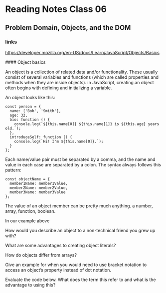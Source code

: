 
# Reading Notes Class 06

## Problem Domain, Objects, and the DOM

### links
https://developer.mozilla.org/en-US/docs/Learn/JavaScript/Objects/Basics

#### Object basics

An object is a collection of related data and/or functionality. 
These usually consist of several variables and functions (which are called properties and methods when they are inside objects).
in JavaScript, creating an object often begins with defining and initializing a variable. 

An object looks like this:
```
const person = {
  name: ['Bob', 'Smith'],
  age: 32,
  bio: function () {
    console.log(`${this.name[0]} ${this.name[1]} is ${this.age} years old.`);
  },
  introduceSelf: function () {
    console.log(`Hi! I'm ${this.name[0]}.`);
  }
};
```

Each name/value pair must be separated by a comma, and the name and value in each case are separated by a colon. The syntax always follows this pattern:
```
const objectName = {
  member1Name: member1Value,
  member2Name: member2Value,
  member3Name: member3Value
};
```

The value of an object member can be pretty much anything. 
a number, array, function, boolean.

In our example above












How would you describe an object to a non-technical friend you grew up with?

What are some advantages to creating object literals?

How do objects differ from arrays?

Give an example for when you would need to use bracket notation to access an object’s property instead of dot notation.

Evaluate the code below. What does the term this refer to and what is the advantage to using this?

